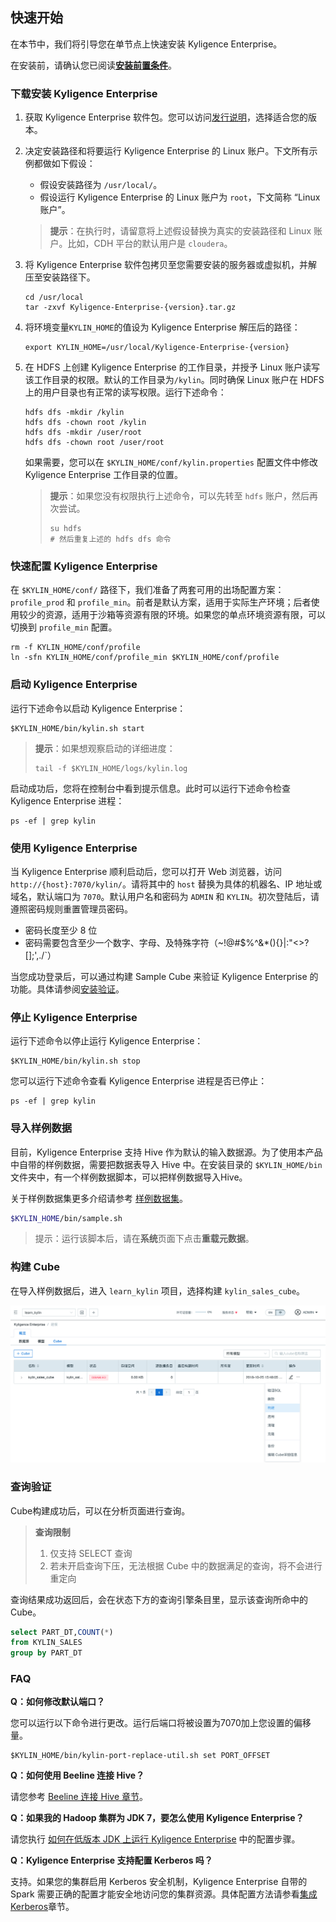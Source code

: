 ## 快速开始

在本节中，我们将引导您在单节点上快速安装 Kyligence Enterprise。

在安装前，请确认您已阅读[**安装前置条件**](../installation/prerequisite.cn.md)。

### 下载安装 Kyligence Enterprise

1. 获取 Kyligence Enterprise 软件包。您可以访问[发行说明](../release/README.md)，选择适合您的版本。

2. 决定安装路径和将要运行 Kyligence Enterprise 的 Linux 账户。下文所有示例都做如下假设：

   - 假设安装路径为 `/usr/local/`。
   - 假设运行 Kyligence Enterprise 的 Linux 账户为 `root`，下文简称 “Linux 账户”。

   > **提示**：在执行时，请留意将上述假设替换为真实的安装路径和 Linux 账户。比如，CDH 平台的默认用户是 `cloudera`。

3. 将 Kyligence Enterprise 软件包拷贝至您需要安装的服务器或虚拟机，并解压至安装路径下。

   ```shell
   cd /usr/local
   tar -zxvf Kyligence-Enterprise-{version}.tar.gz
   ```

4. 将环境变量`KYLIN_HOME`的值设为 Kyligence Enterprise 解压后的路径：

   ```shell
   export KYLIN_HOME=/usr/local/Kyligence-Enterprise-{version}
   ```

5. 在 HDFS 上创建 Kyligence Enterprise 的工作目录，并授予 Linux 账户读写该工作目录的权限。默认的工作目录为`/kylin`。同时确保 Linux 账户在 HDFS 上的用户目录也有正常的读写权限。运行下述命令：

   ```shell
   hdfs dfs -mkdir /kylin
   hdfs dfs -chown root /kylin
   hdfs dfs -mkdir /user/root
   hdfs dfs -chown root /user/root
   ```

   如果需要，您可以在 `$KYLIN_HOME/conf/kylin.properties` 配置文件中修改 Kyligence Enterprise 工作目录的位置。

   > **提示**：如果您没有权限执行上述命令，可以先转至 `hdfs` 账户，然后再次尝试。
   >
   > ```shell
   > su hdfs
   > # 然后重复上述的 hdfs dfs 命令
   > ```

### 快速配置 Kyligence Enterprise

在 `$KYLIN_HOME/conf/` 路径下，我们准备了两套可用的出场配置方案：`profile_prod` 和 `profile_min`。前者是默认方案，适用于实际生产环境；后者使用较少的资源，适用于沙箱等资源有限的环境。如果您的单点环境资源有限，可以切换到 `profile_min` 配置。

```shell
rm -f KYLIN_HOME/conf/profile
ln -sfn KYLIN_HOME/conf/profile_min $KYLIN_HOME/conf/profile
```

### 启动 Kyligence Enterprise

运行下述命令以启动 Kyligence Enterprise：

```shell
$KYLIN_HOME/bin/kylin.sh start
```

> **提示**：如果想观察启动的详细进度：
>
> ```shell
> tail -f $KYLIN_HOME/logs/kylin.log
> ```

启动成功后，您将在控制台中看到提示信息。此时可以运行下述命令检查 Kyligence Enterprise 进程：

```shell
ps -ef | grep kylin
```

### 使用 Kyligence Enterprise

当 Kyligence Enterprise 顺利启动后，您可以打开 Web 浏览器，访问 `http://{host}:7070/kylin/`。请将其中的 `host` 替换为具体的机器名、IP 地址或域名，默认端口为 `7070`。默认用户名和密码为 `ADMIN` 和 `KYLIN`。初次登陆后，请遵照密码规则重置管理员密码。

- 密码长度至少 8 位
- 密码需要包含至少一个数字、字母、及特殊字符（~!@#$%^&*(){}|:"<>?[];',./`）

当您成功登录后，可以通过构建 Sample Cube 来验证 Kyligence Enterprise 的功能。具体请参阅[安装验证](../installation/install_uninstall/install_validation.cn.md)。

### 停止 Kyligence Enterprise

运行下述命令以停止运行 Kyligence Enterprise：

```shell
$KYLIN_HOME/bin/kylin.sh stop
```

您可以运行下述命令查看 Kyligence Enterprise 进程是否已停止：

```shell
ps -ef | grep kylin
```

### 导入样例数据

目前，Kyligence Enterprise 支持 Hive 作为默认的输入数据源。为了使用本产品中自带的样例数据，需要把数据表导入 Hive 中。在安装目录的 `$KYLIN_HOME/bin` 文件夹中，有一个样例数据脚本，可以把样例数据导入Hive。

关于样例数据集更多介绍请参考 [样例数据集](../appendix/sample_dataset.cn.md)。

```sh
$KYLIN_HOME/bin/sample.sh
```

> 提示：运行该脚本后，请在**系统**页面下点击**重载元数据**。

### 构建 Cube

在导入样例数据后，进入 `learn_kylin` 项目，选择构建 `kylin_sales_cube`。

![构建 Cube](images/build.cn.png)

### 查询验证

Cube构建成功后，可以在分析页面进行查询。

> **查询限制**
>
> 1. 仅支持 SELECT 查询
> 2. 若未开启查询下压，无法根据 Cube 中的数据满足的查询，将不会进行重定向

查询结果成功返回后，会在状态下方的查询引擎条目里，显示该查询所命中的Cube。

```sql
select PART_DT,COUNT(*)
from KYLIN_SALES
group by PART_DT
```

### FAQ

**Q：如何修改默认端口？**

您可以运行以下命令进行更改。运行后端口将被设置为7070加上您设置的偏移量。

```shell
$KYLIN_HOME/bin/kylin-port-replace-util.sh set PORT_OFFSET
```

**Q：如何使用 Beeline 连接 Hive？**

请您参考 [Beeline 连接 Hive 章节](../installation/config/beeline.cn.md)。

**Q：如果我的 Hadoop 集群为 JDK 7，要怎么使用 Kyligence Enterprise？**

请您执行 [如何在低版本 JDK 上运行 Kyligence Enterprise](../appendix/run_on_jdk7.cn.md) 中的配置步骤。

**Q：Kyligence Enterprise 支持配置 Kerberos 吗？**

支持。如果您的集群启用 Kerberos 安全机制，Kyligence Enterprise 自带的 Spark 需要正确的配置才能安全地访问您的集群资源。具体配置方法请参看[集成Kerberos](../security/kerberos.cn.md)章节。